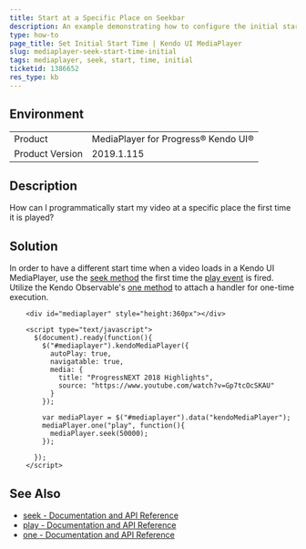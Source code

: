 ```yaml
---
title: Start at a Specific Place on Seekbar
description: An example demonstrating how to configure the initial starting point of a video
type: how-to
page_title: Set Initial Start Time | Kendo UI MediaPlayer
slug: mediaplayer-seek-start-time-initial
tags: mediaplayer, seek, start, time, initial
ticketid: 1386652
res_type: kb
---
```


## Environment
<table>
 <tr>
  <td>Product</td>
  <td>MediaPlayer for Progress® Kendo UI®</td>
 </tr>

  <td>Product Version</td>
  <td>2019.1.115</td>
 </tr>
</table>

## Description

How can I programmatically start my video at a specific place the first time it is played?

## Solution

In order to have a different start time when a video loads in a Kendo UI MediaPlayer, use the [seek method](https://docs.telerik.com/kendo-ui/api/javascript/ui/mediaplayer/methods/seek) the first time the [play event](https://docs.telerik.com/kendo-ui/api/javascript/ui/mediaplayer/events/play) is fired.  Utilize the Kendo Observable's [one method](https://docs.telerik.com/kendo-ui/api/javascript/observable/methods/one) to attach a handler for one-time execution.

```dojo
    <div id="mediaplayer" style="height:360px"></div>

    <script type="text/javascript">
      $(document).ready(function(){
        $("#mediaplayer").kendoMediaPlayer({
          autoPlay: true,
          navigatable: true,
          media: {
            title: "ProgressNEXT 2018 Highlights",
            source: "https://www.youtube.com/watch?v=Gp7tcOcSKAU"
          }
        });

        var mediaPlayer = $("#mediaplayer").data("kendoMediaPlayer");
        mediaPlayer.one("play", function(){
          mediaPlayer.seek(50000);
        });

      });
    </script>
```

## See Also

* [seek - Documentation and API Reference](https://docs.telerik.com/kendo-ui/api/javascript/ui/mediaplayer/methods/seek)
* [play - Documentation and API Reference](https://docs.telerik.com/kendo-ui/api/javascript/ui/mediaplayer/events/play)
* [one - Documentation and API Reference](https://docs.telerik.com/kendo-ui/api/javascript/observable/methods/one)
